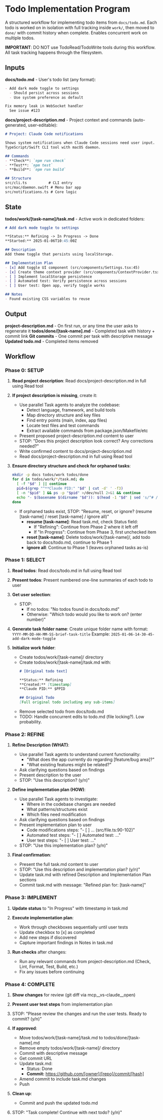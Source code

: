 # Todo Implementation Program

A structured workflow for implementing todo items from `docs/todo.md`. Each todo is worked on in isolation with full tracking inside `work/`, then moved to `done/` with commit history when complete. Enables concurrent work on multiple todos.

**IMPORTANT**: DO NOT use TodoRead/TodoWrite tools during this workflow. All task tracking happens through the filesystem.

## Inputs

**docs/todo.md** - User's todo list (any format):
```markdown
- Add dark mode toggle to settings
  - Should persist across sessions
  - Use system preference as default

Fix memory leak in WebSocket handler
  See issue #123
```

**docs/project-description.md** - Project context and commands (auto-generated, user-editable):
```markdown
# Project: Claude Code notifications

Shows system notifications when Claude Code sessions need user input.
TypeScript/Swift CLI tool with macOS daemon.

## Commands
- **Check**: `npm run check`
- **Test**: `npm test`
- **Build**: `npm run build`

## Structure
src/cli.ts          # CLI entry
src/mac/daemon.swift # Menu bar app
src/notifications.ts # Core logic
```

## State

**todos/work/[task-name]/task.md** - Active work in dedicated folders:
```markdown
# Add dark mode toggle to settings

**Status:** Refining -> In Progress -> Done
**Started:** 2025-01-06T10:45:00Z

## Description
Add theme toggle that persists using localStorage.

## Implementation Plan
- [x] Add toggle UI component (src/components/Settings.tsx:45)
- [x] Create theme context provider (src/components/ContextProvider.tsx - new file)
- [ ] Implement localStorage persistence
- [ ] Automated test: Verify persistence across sessions
- [ ] User test: Open app, verify toggle works

## Notes
- Found existing CSS variables to reuse
```

## Output
**project-description.md** - On first run, or any time the user asks to regenerate it
**todos/done/[task-name].md** - Completed task with history + commit link
**Git commits** - One commit per task with descriptive message
**Updated todo.md** - Completed items removed

## Workflow

### Phase 0: SETUP

1. **Read project description**: Read docs/project-description.md in full using Read tool

2. **If project description is missing**, create it:
   - Use parallel Task agents to analyze the codebase:
     - Detect language, framework, and build tools
     - Map directory structure and key files
     - Find entry points (main, index, app files)
     - Locate test files and test commands
     - Extract available commands from package.json/Makefile/etc
   - Present proposed project-description.md content to user
   - STOP: "Does this project description look correct? Any corrections needed?"
   - Write confirmed content to docs/project-description.md
   - Read docs/project-description.md in full using Read tool

3. **Ensure directory structure and check for orphaned tasks**:
   ```bash
   mkdir -p docs todos/work todos/done
   for d in todos/work/*/task.md; do
     [ -f "$d" ] || continue
     pid=$(grep "^**Claude PID:" "$d" | cut -d' ' -f3)
     [ -n "$pid" ] && ps -p "$pid" >/dev/null 2>&1 && continue
     echo "- $(basename $(dirname "$d")): $(head -1 "$d" | sed 's/^# //')"
   done
   ```
   - If orphaned tasks exist, STOP: "Resume, reset, or ignore? (resume [task-name] / reset [task-name] / ignore all)"
     - **resume [task-name]**: Read task.md, check Status field:
       - If "Refining": Continue from Phase 2 where it left off
       - If "In Progress": Continue from Phase 3, first unchecked item
     - **reset [task-name]**: Delete todos/work/[task-name]/, add todo back to docs/todo.md, continue to Phase 1
     - **ignore all**: Continue to Phase 1 (leaves orphaned tasks as-is)

### Phase 1: SELECT

1. **Read todos**: Read docs/todo.md in full using Read tool

2. **Present todos**: Present numbered one-line summaries of each todo to user

3. **Get user selection**:
   - STOP:
      - If no todos: "No todos found in docs/todo.md"
      - Otherwise: "Which todo would you like to work on? (enter number)"

4. **Generate task folder name**:
   Create unique folder name with format: `YYYY-MM-DD-HH-MM-SS-brief-task-title`
   Example: `2025-01-06-14-30-45-add-dark-mode-toggle`

5. **Initialize work folder**:
   - Create todos/work/[task-name]/ directory
   - Create todos/work/[task-name]/task.md with:
     ```markdown
     # [Original todo text]

     **Status:** Refining
     **Created:** [timestamp]
     **Claude PID:** $PPID

     ## Original Todo
     [Full original todo including any sub-items]
     ```
   - Remove selected todo from docs/todo.md
   - TODO: Handle concurrent edits to todo.md (file locking?). Low probability.

### Phase 2: REFINE

1. **Refine Description (WHAT)**:
   - Use parallel Task agents to understand current functionality:
     * "What does the app currently do regarding [feature/bug area]?"
     * "What existing features might be related?"
   - Ask clarifying questions based on findings
   - Present description to the user
   - STOP: "Use this description? (y/n)"

2. **Define implementation plan (HOW)**:
   - Use parallel Task agents to investigate:
     * Where in the codebase changes are needed
     * What patterns/structures exist
     * Which files need modification
   - Ask clarifying questions based on findings
   - Present implementation plan to user
     * Code modifications steps: "- [ ] ... (src/file.ts:90-102)"
     * Automated test steps: "- [ ] Automated test: ..."
     * User test steps: "- [ ] User test: ..."
   - STOP: "Use this implementation plan? (y/n)"

3. **Final confirmation**:
   - Present the full task.md content to user
   - STOP: "Use this description and implementation plan? (y/n)"
   - Update task.md with refined Description and Implementation Plan sections
   - Commit task.md with message: "Refined plan for: [task-name]"

### Phase 3: IMPLEMENT

1. **Update status** to "In Progress" with timestamp in task.md

2. **Execute implementation plan**:
   - Work through checkboxes sequentially until user tests
   - Update checkbox to [x] as completed
   - Add new steps if discovered
   - Capture important findings in Notes in task.md

3. **Run checks** after changes:
   - Run any relevant commands from project-description.md (Check, Lint, Format, Test, Build, etc.)
   - Fix any issues before continuing

### Phase 4: COMPLETE

1. **Show changes** for review (git diff via mcp__vs-claude__open)

2. **Present user test steps** from implementation plan

3. STOP: "Please review the changes and run the user tests. Ready to commit? (y/n)"

4. **If approved**:
   - Move todos/work/[task-name]/task.md to todos/done/[task-name].md
   - Remove empty todos/work/[task-name]/ directory
   - Commit with descriptive message
   - Get commit URL
   - Update task.md:
      - Status: Done
      - **Commit:** https://github.com/[owner]/[repo]/commit/[hash]
   - Amend commit to include task.md changes
   - Push

5. **Clean up**:
   - Commit and push the updated todo.md

6. STOP: "Task complete! Continue with next todo? (y/n)"
